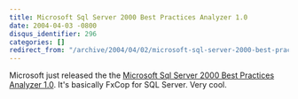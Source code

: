 ```yaml
---
title: Microsoft Sql Server 2000 Best Practices Analyzer 1.0
date: 2004-04-03 -0800
disqus_identifier: 296
categories: []
redirect_from: "/archive/2004/04/02/microsoft-sql-server-2000-best-practices-analyzer-10.aspx/"
---
```


Microsoft just released the the [Microsoft Sql Server 2000 Best
Practices Analyzer
1.0](http://www.microsoft.com/downloads/details.aspx?familyid=B352EB1F-D3CA-44EE-893E-9E07339C1F22&displaylang=en).
It's basically FxCop for SQL Server. Very cool.

